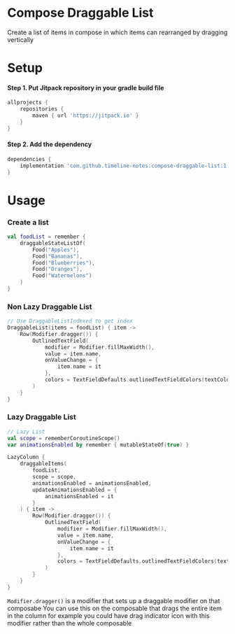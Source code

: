 # Compose Draggable List

Create a list of items in compose in which items can rearranged by dragging vertically

# Setup

#### Step 1. Put Jitpack repository in your gradle build file

```groovy
allprojects {
    repositories {
        maven { url 'https://jitpack.io' }
    }
}
```

#### Step 2. Add the dependency

```groovy
dependencies {
    implementation 'com.github.timeline-notes:compose-draggable-list:1.0.1'
}
```

# Usage

### Create a list

```kotlin
val foodList = remember {
    draggableStateListOf(
        Food("Apples"),
        Food("Bananas"),
        Food("Blueberries"),
        Food("Oranges"),
        Food("Watermelons")
    )
}
```

### Non Lazy Draggable List

```kotlin
// Use DraggableListIndexed to get index
DraggableList(items = foodList) { item ->
    Row(Modifier.dragger()) {
        OutlinedTextField(
            modifier = Modifier.fillMaxWidth(),
            value = item.name,
            onValueChange = {
                item.name = it
            },
            colors = TextFieldDefaults.outlinedTextFieldColors(textColor = MaterialTheme.colors.onBackground)
        )
    }
}
```

### Lazy Draggable List

```kotlin
// Lazy List
val scope = rememberCoroutineScope()
var animationsEnabled by remember { mutableStateOf(true) }

LazyColumn {
    draggableItems(
        foodList,
        scope = scope,
        animationsEnabled = animationsEnabled,
        updateAnimationsEnabled = {
            animationsEnabled = it
        }
    ) { item ->
        Row(Modifier.dragger()) {
            OutlinedTextField(
                modifier = Modifier.fillMaxWidth(),
                value = item.name,
                onValueChange = {
                    item.name = it
                },
                colors = TextFieldDefaults.outlinedTextFieldColors(textColor = MaterialTheme.colors.onBackground)
            )
        }
    }
}
```

`Modifier.dragger()` is a modifier that sets up a draggable modifier on that composabe You can use
this on the composable that drags the entire item in the column for example you could have drag
indicator icon with this modifier rather than the whole composable
